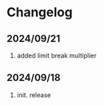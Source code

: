 # Changelog

## 2024/09/21  
1. added limit break multiplier  

## 2024/09/18  
1. init. release  


